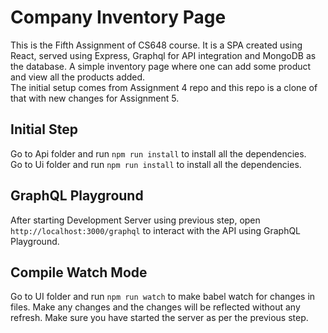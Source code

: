 # Company Inventory Page

This is the Fifth Assignment of CS648 course. It is a SPA created using React, served using Express, Graphql for API integration and MongoDB as the database. A simple inventory page where one can add some product and view all the products added.\
The initial setup comes from Assignment 4 repo and this repo is a clone of that with new changes for Assignment 5.

## Initial Step

Go to Api folder and run `npm run install` to install all the dependencies.\
Go to Ui folder and run `npm run install` to install all the dependencies.


## GraphQL Playground
After starting Development Server using previous step, open `http://localhost:3000/graphql` to interact with the API using GraphQL Playground.

## Compile Watch Mode
Go to UI folder and run `npm run watch` to make babel watch for changes in files. Make any changes and the changes will be reflected without any refresh. Make sure you have started the server as per the previous step.

